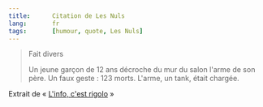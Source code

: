 ```yaml
---
title:      Citation de Les Nuls
lang:       fr
tags:       [humour, quote, Les Nuls]
---
```


> Fait divers
>
> Un jeune garçon de 12 ans décroche du mur du salon l'arme de son père. Un faux geste : 123 morts. L'arme, un tank, était chargée.


Extrait de « [L'info, c'est rigolo](http://www.amazon.fr/exec/obidos/ASIN/2020200090/phpheaven-21) »

